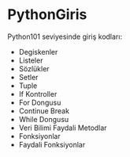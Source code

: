 # PythonGiris
Python101 seviyesinde giriş kodları:
- Degiskenler
- Listeler
- Sözlükler
- Setler
- Tuple
- If Kontroller
- For Dongusu
- Continue Break
- While Dongusu
- Veri Bilimi Faydali Metodlar
- Fonksiyonlar
- Faydali Fonksiyonlar
  
